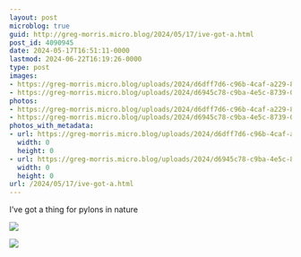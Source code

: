 ```yaml
---
layout: post
microblog: true
guid: http://greg-morris.micro.blog/2024/05/17/ive-got-a.html
post_id: 4090945
date: 2024-05-17T16:51:11-0000
lastmod: 2024-06-22T16:19:26-0000
type: post
images:
- https://greg-morris.micro.blog/uploads/2024/d6dff7d6-c96b-4caf-a229-87f5f93e28cd.jpg
- https://greg-morris.micro.blog/uploads/2024/d6945c78-c9ba-4e5c-8739-0e249bf58192.jpg
photos:
- https://greg-morris.micro.blog/uploads/2024/d6dff7d6-c96b-4caf-a229-87f5f93e28cd.jpg
- https://greg-morris.micro.blog/uploads/2024/d6945c78-c9ba-4e5c-8739-0e249bf58192.jpg
photos_with_metadata:
- url: https://greg-morris.micro.blog/uploads/2024/d6dff7d6-c96b-4caf-a229-87f5f93e28cd.jpg
  width: 0
  height: 0
- url: https://greg-morris.micro.blog/uploads/2024/d6945c78-c9ba-4e5c-8739-0e249bf58192.jpg
  width: 0
  height: 0
url: /2024/05/17/ive-got-a.html
---
```

I’ve got a thing for pylons in nature

![](https://greg-morris.micro.blog/uploads/2024/d6dff7d6-c96b-4caf-a229-87f5f93e28cd.jpg)

![](https://greg-morris.micro.blog/uploads/2024/d6945c78-c9ba-4e5c-8739-0e249bf58192.jpg)

